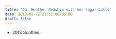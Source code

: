 ```yaml
---
title: "Oh, Heather Nedohin with her sugar-balls"
date: 2013-02-22T21:51:00-05:00
draft: false
---
```

- 2013 Scotties